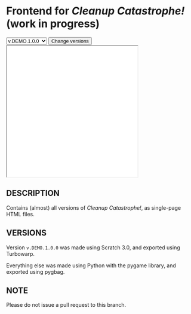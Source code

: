 # Frontend for _Cleanup Catastrophe!_ (work in progress)
<select id="selectVer">
  <option value="?">v.DEMO.1.0.0</option>
  <option value="?">v.ALPHA.1.0.0</option>
  <option value="?">v.ALPHA.0.5.0</option>
</select>
<button onClick="changeGame();">Change versions</button>
<iframe src="not yet" id="game" style="aspect-ratio: 1/1; height: auto; width: 25em;"></iframe>

## DESCRIPTION
Contains (almost) all versions of _Cleanup Catastrophe!_, as single-page HTML files.

## VERSIONS
Version `v.DEMO.1.0.0` was made using Scratch 3.0, and exported using Turbowarp.

Everything else was made using Python with the pygame library, and exported using pygbag.

## NOTE
Please do not issue a pull request to this branch.

<script src="https://cdn.jsdelivr.net/npm/darkmode-js@1.5.7/lib/darkmode-js.min.js"></script>
<script>
  document.getElementsByClassName('container-lg px-3 my-5 markdown-body')[0].removeChild(document.getElementsByTagName('h1')[0]);
  document.head.innerHTML += '<link rel="shortcut icon" type="image/x-icon" href="/Cleanup-Catastrophe/icon.ico">';

  function changeGame() {
    var e = document.getElementById("selectVer");
    document.getElementById("game").src = e.options[e.selectedIndex].value;
  }
  
  function addDarkmodeWidget() {
    new Darkmode().showWidget();
  }
  window.addEventListener('load', addDarkmodeWidget);
</script>
